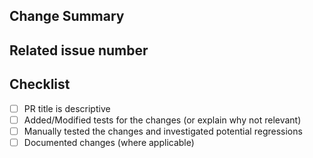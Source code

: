 ## Change Summary

<!-- Please give a short summary of the changes. -->

## Related issue number

<!-- please use "fixes/closes/resolves #123" style references so the issue is closed when this PR is merged. -->

## Checklist

- [ ] PR title is descriptive
- [ ] Added/Modified tests for the changes (or explain why not relevant)
- [ ] Manually tested the changes and investigated potential regressions
- [ ] Documented changes (where applicable)
